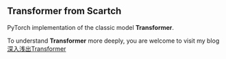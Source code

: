 ## Transformer from Scartch

PyTorch implementation of the classic model **Transformer**.

To understand **Transformer** more deeply, you are welcome to visit my blog [深入浅出Transformer](https://nijikadesu.github.io/2024/09/27/dive-into-transformer/)